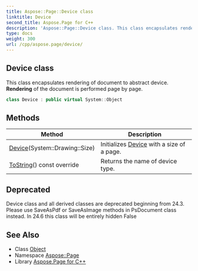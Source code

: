 ```yaml
---
title: Aspose::Page::Device class
linktitle: Device
second_title: Aspose.Page for C++
description: 'Aspose::Page::Device class. This class encapsulates rendering of document to abstract device. Rendering of the document is performed page by page in C++.'
type: docs
weight: 300
url: /cpp/aspose.page/device/
---
```

## Device class


This class encapsulates rendering of document to abstract device. **Rendering** of the document is performed page by page.

```cpp
class Device : public virtual System::Object
```

## Methods

| Method | Description |
| --- | --- |
| [Device](./device/)(System::Drawing::Size) | Initializes [Device](./) with a size of a page. |
| [ToString](./tostring/)() const override | Returns the name of device type. |

## Deprecated
Device class and all derived classes are deprecated beginning from 24.3. Please use SaveAsPdf or SaveAsImage methods in PsDocument class instead. In 24.6 this class will be entirely hidden False 

## See Also

* Class [Object](../../system/object/)
* Namespace [Aspose::Page](../)
* Library [Aspose.Page for C++](../../)
